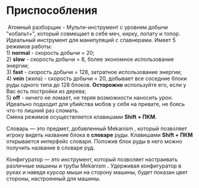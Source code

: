 # Приспособления

<img src="broken-reference" alt="" data-size="line"> Атомный разборщик - Мульти-инструмент с уровнем добычи "кобальт+", который совмещает в себе меч, кирку, лопату и топор. Идеальный инструмент для манипуляций с спавнерами. Имеет 5 режимов работы:\
1\) **normal** - скорость добычи = 20;\
2\) **slow** - скорость добычи = 8, более экономное использование энергии;\
3\) **fast** - скорость добычи = 128, затратное использование энергии;\
4\) **vein** (жила) - скорость добычи = 20, добывает все соседние блоки руды одного типа до 128 блоков. **Осторожно** используйте его, если у Вас есть постройки из дерева;\
5\) **off** - ничего не ломает, не теряя возможности наносить урон. Идеально подходит для убийства мобов у себя на привате, не боясь что-то лишний раз сломать.\
Смена режимов осуществляется клавишами **Shift + ПКМ**.

<img src="broken-reference" alt="" data-size="line">Словарь — это предмет, добавленный Mekanism , который позволяет игроку видеть название блока в **словаре** руды. Клавишами **Shift + ПКМ** открывается интерфейс словаря. Положив блок руды в него можно получить название в словаре руд.

<img src="broken-reference" alt="" data-size="line">Конфигуратор — это инструмент, который позволяет настраивать различные машины и трубы Mekanism **.** Удерживая конфигуратор в руках  и наведя курсор мыши на сторону машины, будет показан цвет стороны, настроенный для машины.

